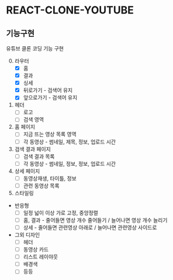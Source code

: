 # REACT-CLONE-YOUTUBE

## 기능구현

유튜브 클론 코딩 기능 구현

0. 라우터
   - [X] 홈
   - [X] 결과
   - [X] 싱세
   - [X] 뒤로가기 - 검색어 유지
   - [X] 앞으로가기 - 검색어 유지  

1. 헤더
   - [ ] 로고
   - [ ] 검색 영역

2. 홈 페이지
   - [ ] 지금 뜨는 영상 목록 영역
   - [ ] 각 동영상 - 썸네일, 제목, 정보, 업로드 시간

3. 검색 결과 페이지
   - [ ] 검색 결과 목록
   - [ ] 각 동영상 - 썸네일, 정보, 정보, 업로드 시간

4. 상세 페이지
   - [ ] 동영상재생, 타이틀, 정보
   - [ ] 관련 동영상 목록

5. 스타일링
- 반응형
  - [ ] 일정 넓이 이상 가로 고정, 중앙정렬
  - [ ] 홈, 결과 - 줄어들면 영상 개수 줄어들기 / 늘어나면 영상 개수 늘리기
  - [ ] 상세 - 줄어들면 관련영상 아래로 / 늘어나면 관련영상 사이드로

- 그외 디자인
  - [ ] 헤더
  - [ ] 동영상 카드
  - [ ] 리스트 레이야웃
  - [ ] 배경색
  - [ ] 등등
